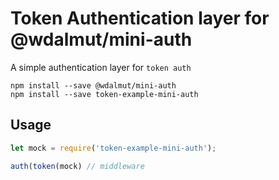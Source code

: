 # Token Authentication layer for @wdalmut/mini-auth

A simple authentication layer for `token auth`

```
npm install --save @wdalmut/mini-auth
npm install --save token-example-mini-auth
```

## Usage

```js
let mock = require('token-example-mini-auth');

auth(token(mock) // middleware
